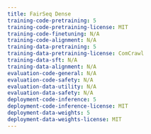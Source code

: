 ```yaml
---
title: FairSeq Dense
training-code-pretraining: 5
training-code-pretraining-license: MIT
training-code-finetuning: N/A
training-code-alignment: N/A
training-data-pretraining: 5
training-data-pretraining-license: ComCrawl
training-data-sft: N/A
training-data-alignment: N/A
evaluation-code-general: N/A
evaluation-code-safety: N/A
evaluation-data-utility: N/A
evaluation-data-safety: N/A
deployment-code-inference: 5
deployment-code-inference-license: MIT
deployment-data-weights: 5
deployment-data-weights-license: MIT
---
```

